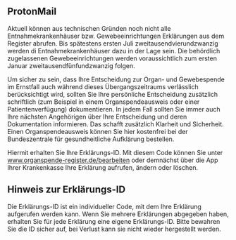 ## ProtonMail

Aktuell können aus technischen Gründen noch nicht alle Entnahmekrankenhäuser bzw. Gewebeeinrichtungen Erklärungen aus dem Register abrufen. Bis spätestens ersten Juli zweitausendvierundzwanzig werden di Entnahmekrankenhäuser dazu in der Lage sein. Die behördlich zugelassenen Gewebeeinrichtungen werden voraussichtlich zum ersten Januar zweitausendfünfundzwanzig folgen.

Um sicher zu sein, dass Ihre Entscheidung zur Organ- und Gewebespende im Ernstfall auch während dieses Übergangszeitraums verlässlich berücksichtigt wird, sollten Sie Ihre persönliche Entscheidung zusätzlich schriftlich (zum Beispiel in einem Organspendeausweis oder einer Patientenverfügung) dokumentieren. In jedem Fall sollten Sie immer auch Ihre nächsten Angehörigen über Ihre Entscheidung und deren Dokumentation informieren. Das schafft zusätzlich Klarheit und Sicherheit. Einen Organspendeausweis können Sie hier kostenfrei bei der Bundeszentrale für gesundheitliche Aufklärung bestellen.

Hiermit erhalten Sie Ihre Erklärungs-ID. Mit diesem Code können Sie unter www.organspende-register.de/bearbeiten oder demnächst über die App Ihrer Krankenkasse Ihre Erklärung aufrufen, ändern oder löschen.


## Hinweis zur Erklärungs-ID

Die Erklärungs-ID ist ein individueller Code, mit dem Ihre Erklärung aufgerufen werden kann. Wenn Sie mehrere Erklärungen abgegeben haben, erhalten Sie für jede Erklärung eine eigene Erklärungs-ID. Bitte bewahren Sie die ID sicher auf, bei Verlust kann sie nicht wieder hergestellt werden.